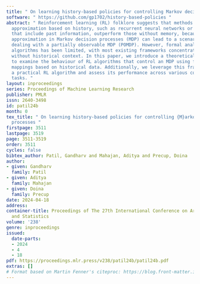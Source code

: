 ```yaml
---
title: " On learning history-based policies for controlling Markov decision processes "
software: " https://github.com/gp1702/history-based-policies "
abstract: " Reinforcement learning (RL) folklore suggests that methods of function
  approximation based on history, such as recurrent neural networks or state abstractions
  that include past information, outperform those without memory, because function
  approximation in Markov decision processes (MDP) can lead to a scenario akin to
  dealing with a partially observable MDP (POMDP). However, formal analysis of history-based
  algorithms has been limited, with most existing frameworks concentrating on features
  without historical context. In this paper, we introduce a theoretical framework
  to examine the behaviour of RL algorithms that control an MDP using feature abstraction
  mappings based on historical data. Additionally, we leverage this framework to develop
  a practical RL algorithm and assess its performance across various continuous control
  tasks. "
layout: inproceedings
series: Proceedings of Machine Learning Research
publisher: PMLR
issn: 2640-3498
id: patil24b
month: 0
tex_title: " On learning history-based policies for controlling {M}arkov decision
  processes "
firstpage: 3511
lastpage: 3519
page: 3511-3519
order: 3511
cycles: false
bibtex_author: Patil, Gandharv and Mahajan, Aditya and Precup, Doina
author:
- given: Gandharv
  family: Patil
- given: Aditya
  family: Mahajan
- given: Doina
  family: Precup
date: 2024-04-18
address:
container-title: Proceedings of The 27th International Conference on Artificial Intelligence
  and Statistics
volume: '238'
genre: inproceedings
issued:
  date-parts:
  - 2024
  - 4
  - 18
pdf: https://proceedings.mlr.press/v238/patil24b/patil24b.pdf
extras: []
# Format based on Martin Fenner's citeproc: https://blog.front-matter.io/posts/citeproc-yaml-for-bibliographies/
---
```

